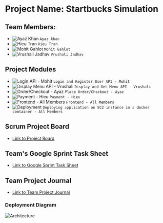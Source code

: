 # Project Name: Startbucks Simulation
## Team Members:
- ![Ayaz Khan](https://placehold.it/15/c5f015/000000?text=+) `Ayaz khan`
- ![Hieu Tran](https://placehold.it/15/c5f015/000000?text=+) `Hieu Tran`
- ![Mohit Gahlot](https://placehold.it/15/c5f015/000000?text=+) `Mohit Gahlot`
- ![Vrushali Jadhav](https://placehold.it/15/c5f015/000000?text=+) `Vrushali Jadhav`

## Project Modules
- ![Login API - Mohit](https://placehold.it/15/c5f015/000000?text=+) `Login and Register User API - Mohit`
- ![Display Menu API - Vrushali](https://placehold.it/15/c5f015/000000?text=+) `Display and Get Menu API - Vrushali`
- ![Order/Checkout - Ayaz](https://placehold.it/15/c5f015/000000?text=+) `Place Order/Checkout - Ayaz`
- ![Payment - Hieu](https://placehold.it/15/c5f015/000000?text=+) `Payment - Hieu`
- ![Frontend - All Members](https://placehold.it/15/c5f015/000000?text=+) `Frontend - All Members`
- ![Deployment](https://placehold.it/15/c5f015/000000?text=+) `Deploying application on EC2 instance in a docker container - All Members`

## Scrum Project Board
* [Link to Project Board](https://github.com/gopinathsjsu/teamproject-codemonks/projects/1)

## Team's Google Sprint Task Sheet
* [Link to Google Sprint Task Sheet](https://docs.google.com/spreadsheets/d/19YKbgA7JpgZcb3pQ1motjc-6L7HRnYAkyNOpezXDcGI/edit?ts=5cd86544#gid=652872041)

## Team Project Journal
* [Link to Team Project Journal](https://github.com/gopinathsjsu/teamproject-codemonks/blob/master/ProjectJournal.md)

### Deployment Diagram
![Architecture](https://github.com/gopinathsjsu/teamproject-codemonks/blob/master/DesignDiagrams/DeploymentArchitecture.JPG)
